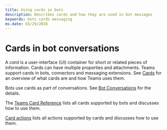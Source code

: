 ```yaml
---
title: Using cards in bots
description: Describes cards and how they are used in bot messages
keywords: bots cards messaging
ms.date: 03/29/2018
---
```

# Cards in bot conversations

A *card* is a user-interface (UI) container for short or related pieces of information. Cards can have multiple properties and attachments. Teams support cards in bots, connectors and messaging extensions. See [Cards](~/concepts/cards/cards.md) for an overview of what cards are and how Teams uses them.

Bots use cards as part of conversations. See [Bot Conversations](~/concepts/bots/bot-conversations/bots-conversations.md) for the details.

The [Teams Card Reference](~/concepts/cards/cards-reference.md) lists all cards supported by bots and discusses how to use them.

[Card actions](~/concepts/cards/cards-actions.md) lists all actions supported by cards and discusses how to use them.